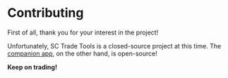 # Contributing
First of all, thank you for your interest in the project!

Unfortunately, SC Trade Tools is a closed-source project at this time. The [companion app](https://github.com/EtienneLamoureux/sc-trade-companion), on the other hand, is open-source!

**Keep on trading!**
